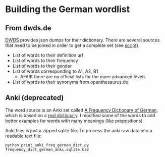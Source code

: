 # Building the German wordlist

## From dwds.de

[DWDS][2] provides json dumps for their dictionary.
There are several sources that need to be joined in order to get a complete set (see [script][3]).

* List of words to their definition url
* List of words to their frequency
* List of words to their gender
* List of words corresponding to A1, A2, B1
  * AFAIK there are no official lists for the more advanced levels
* List of words to their synonyms from openthesaurus.de

## Anki (deprecated)

The word source is an Anki set called [A Frequency Dictionary of German][0], which is based on a [real dictionary][1].
I modified some of the words to add better examples for words with many meanings (like prepositions).

Anki files is just a zipped sqlite file. To process the anki raw data into a readable text file:

```
python print_anki_freq_german_dict.py frequency_dict_german_anki.sqlite.bz2 
```

[0]: https://ankiweb.net/shared/info/912352287
[1]: https://www.amazon.com/Frequency-Dictionary-German-Vocabulary-Dictionaries/dp/1138659789
[2]: https://www.dwds.de/d/api#export
[3]: dwds/download.sh

